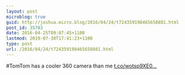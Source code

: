 ```yaml
---
layout: post
microblog: true
guid: http://joshua.micro.blog/2016/04/24/t724359198465658881.html
post_id: 35783
date: 2016-04-25T09:07:45+1100
lastmod: 2019-07-30T17:41:23+1100
type: post
url: /2016/04/24/t724359198465658881.html
---
```

#TomTom has a cooler 360 camera than me [t.co/wotsp9XE0...](https://t.co/wotsp9XE0y)
